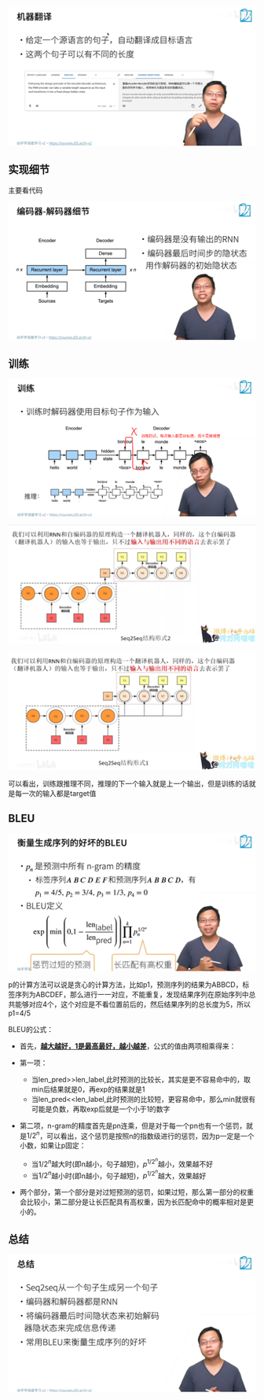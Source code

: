 ![image-20220909110607182](45_Seq2Seq.assets/image-20220909110607182.png)

## 实现细节

主要看代码

![image-20220909112136576](45_Seq2Seq.assets/image-20220909112136576.png)

## 训练

![image-20220909112427341](45_Seq2Seq.assets/image-20220909112427341.png)

![image-20220910111433719](45_Seq2Seq.assets/image-20220910111433719.png)

![image-20220910111444129](45_Seq2Seq.assets/image-20220910111444129.png)

可以看出，训练跟推理不同，推理的下一个输入就是上一个输出，但是训练的话就是每一次的输入都是target值

## BLEU

![image-20220909112709711](45_Seq2Seq.assets/image-20220909112709711.png)

p的计算方法可以说是贪心的计算方法，比如p1，预测序列的结果为ABBCD，标签序列为ABCDEF，那么进行一一对应，不能重复，发现结果序列在原始序列中总共能够对应4个，这个对应是不看位置前后的，然后结果序列的总长度为5，所以p1=4/5

BLEU的公式：

- 首先，<u>**越大越好，1是最高最好，越小越差**</u>，公式的值由两项相乘得来：

- 第一项：
    - 当len_pred>>len_label,此时预测的比较长，其实是更不容易命中的，取min后结果就是0，再exp的结果就是1
    - 当len_pred<<len_label,此时预测的比较短，更容易命中，那么min就很有可能是负数，再取exp后就是一个小于1的数字
- 第二项，n-gram的精度首先是pn连乘，但是对于每一个pn也有一个惩罚，就是$1/2^n$，可以看出，这个惩罚是按照n的指数级进行的惩罚，因为p一定是一个小数，如果让p固定：
    - 当$1/2^n$越大时(即n越小，句子越短)，$p^{1/2^n}$越小，效果越不好
    - 当$1/2^n$越小时(即n越小，句子越短)，$p^{1/2^n}$越大，效果越好

- 两个部分，第一个部分是对过短预测的惩罚，如果过短，那么第一部分的权重会比较小，第二部分是让长匹配具有高权重，因为长匹配命中的概率相对是更小的。

## 总结

![image-20220910103432554](45_Seq2Seq.assets/image-20220910103432554.png)